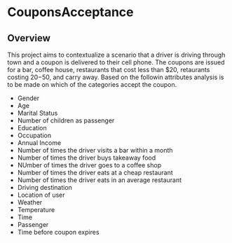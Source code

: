 # CouponsAcceptance

## Overview
This project aims to contextualize a scenario that a driver is driving through town and a coupon is delivered to their cell phone.  The coupons are issued for a bar, coffee house, restaurants that cost less than $20, retaurants costing $20-$50, and carry away.  Based on the followin attributes analysis is to be made on which of the categories accept the coupon.
- Gender
- Age
- Marital Status
- Number of children as passenger
- Education
- Occupation
- Annual Income
- Number of times the driver visits a bar within a month
- Number of times the driver buys takeaway food
- NUmber of times the driver goes to a coffee shop
- Number of times the driver eats at a cheap restaurant
- Number of times the driver eats in an average restaurant
- Driving destination
- Location of user
- Weather
- Temperature
- Time
- Passenger
- Time before coupon expires
